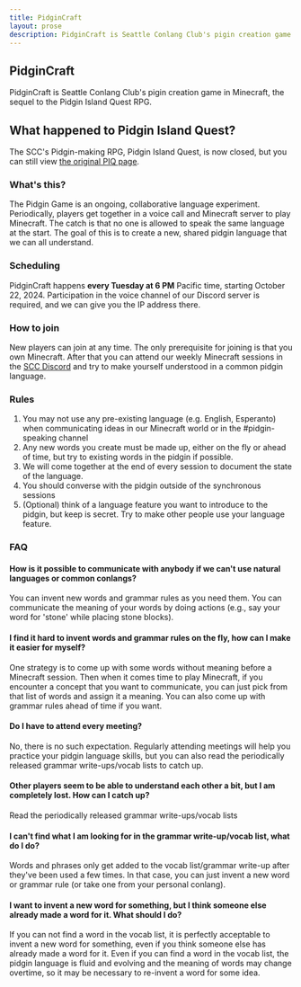 ```yaml
---
title: PidginCraft
layout: prose
description: PidginCraft is Seattle Conlang Club's pigin creation game in Minecraft, the sequel to the Pidgin Island Quest RPG.
---
```

<h2 class="mb-0">PidginCraft</h2>
<p class="lead">PidginCraft is Seattle Conlang Club's pigin creation game in Minecraft, the sequel to the Pidgin Island Quest RPG.</p>

<div class="md:float-right bg-white p-5 w-96"><aside class="px-5 border border-yellow-300 bg-white rounded" markdown=1>

<h2 class="my-3 !text-lg">What happened to Pidgin Island Quest?</h2>

The SCC's Pidgin-making RPG, Pidgin Island Quest, is now closed, but you can still view [the original PIQ page](/pidgin/island).

</aside></div>

### What's this?
The Pidgin Game is an ongoing, collaborative language experiment. Periodically, players get together in a voice call and Minecraft server to play Minecraft. The catch is that no one is allowed to speak the same language at the start. The goal of this is to create a new, shared pidgin language that we can all understand.

### Scheduling
PidginCraft happens **every Tuesday at 6 PM** Pacific time, starting October 22, 2024. Participation in the voice channel of our Discord server is required, and we can give you the IP address there.

### How to join
New players can join at any time. The only prerequisite for joining is that you own Minecraft. After that you can attend our weekly Minecraft sessions in the [SCC Discord](/discord) and try to make yourself understood in a common pidgin language.

### Rules
1. You may not use any pre-existing language (e.g. English, Esperanto) when communicating ideas in our Minecraft world or in the #pidgin-speaking channel
1. Any new words you create must be made up, either on the fly or ahead of time, but try to existing words in the pidgin if possible.
1. We will come together at the end of every session to document the state of the language.
1. You should converse with the pidgin outside of the synchronous sessions
1. (Optional) think of a language feature you want to introduce to the pidgin, but keep is secret. Try to make other people use your language feature.

### FAQ
#### How is it possible to communicate with anybody if we can't use natural languages or common conlangs?
You can invent new words and grammar rules as you need them. You can communicate the meaning of your words by doing actions (e.g., say your word for 'stone' while placing stone blocks).

#### I find it hard to invent words and grammar rules on the fly, how can I make it easier for myself?
One strategy is to come up with some words without meaning before a Minecraft session. Then when it comes time to play Minecraft, if you encounter a concept that you want to communicate, you can just pick from that list of words and assign it a meaning. You can also come up with grammar rules ahead of time if you want.

#### Do I have to attend every meeting?
No, there is no such expectation. Regularly attending meetings will help you practice your pidgin language skills, but you can also read the periodically released grammar write-ups/vocab lists to catch up.

#### Other players seem to be able to understand each other a bit, but I am completely lost. How can I catch up?
Read the periodically released grammar write-ups/vocab lists

#### I can't find what I am looking for in the grammar write-up/vocab list, what do I do?
Words and phrases only get added to the vocab list/grammar write-up after they've been used a few times. In that case, you can just invent a new word or grammar rule (or take one from your personal conlang).

#### I want to invent a new word for something, but I think someone else already made a word for it. What should I do?
If you can not find a word in the vocab list, it is perfectly acceptable to invent a new word for something, even if you think someone else has already made a word for it. Even if you can find a word in the vocab list, the pidgin language is fluid and evolving and the meaning of words may change overtime, so it may be necessary to re-invent a word for some idea.